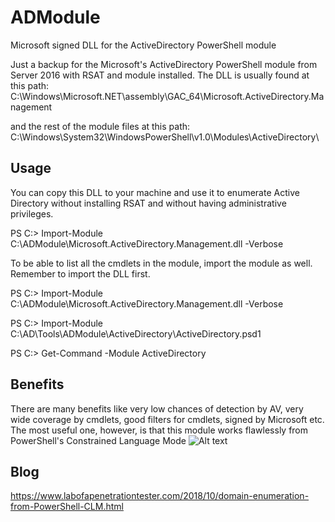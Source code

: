 # ADModule
Microsoft signed DLL for the ActiveDirectory PowerShell module

Just a backup for the Microsoft's ActiveDirectory PowerShell module from Server 2016 with RSAT and module installed. The DLL is usually found at this path: C:\Windows\Microsoft.NET\assembly\GAC_64\Microsoft.ActiveDirectory.Management

and the rest of the module files at this path:
C:\Windows\System32\WindowsPowerShell\v1.0\Modules\ActiveDirectory\

## Usage
You can copy this DLL to your machine and use it to enumerate Active Directory without installing RSAT and without having administrative privileges. 

PS C:\> Import-Module C:\ADModule\Microsoft.ActiveDirectory.Management.dll -Verbose

To be able to list all the cmdlets in the module, import the module as well. Remember to import the DLL first. 

PS C:\> Import-Module C:\ADModule\Microsoft.ActiveDirectory.Management.dll -Verbose

PS C:\> Import-Module C:\AD\Tools\ADModule\ActiveDirectory\ActiveDirectory.psd1

PS C:\> Get-Command -Module ActiveDirectory

## Benefits
There are many benefits like very low chances of detection by AV, very wide coverage by cmdlets, good filters for cmdlets, signed by Microsoft etc. The most useful one, however, is that this module works flawlessly from PowerShell's Constrained Language Mode
![Alt text](/img/AD_Module_CLM.png?raw=true "ADModule in CLM")



## Blog 
https://www.labofapenetrationtester.com/2018/10/domain-enumeration-from-PowerShell-CLM.html
